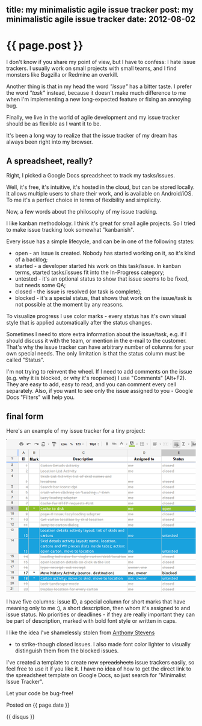 title: my minimalistic agile issue tracker
post: my minimalistic agile issue tracker
date: 2012-08-02
---

# {{ page.post }}

I don't know if you share my point of view, but I have to confess: I hate issue
trackers. I usually work on small projects with small teams, and I find
monsters like Bugzilla or Redmine an overkill.

Another thing is that in my head the word _"issue"_ has a bitter taste. I
prefer the word _"task"_ instead, because it doesn't make much difference to me
when I'm implementing a new long-expected feature or fixing an annoying bug.

Finally, we live in the world of agile development and my issue tracker should
be as flexible as I want it to be.

It's been a long way to realize that the issue tracker of my dream has always
been right into my browser.

A spreadsheet, really?
----------------------

Right, I picked a Google Docs spreadsheet to track my tasks/issues.

Well, it's free, it's intuitive, it's hosted in the cloud, but can be stored
locally.  It allows multiple users to share their work, and is available on
Android/iOS. To me it's a perfect choice in terms of flexibility and
simplicity.

Now, a few words about the philosophy of my issue tracking.

I like kanban methodology. I think it's great for small agile projects.  So I
tried to make issue tracking look somewhat "kanbanish".

Every issue has a simple lifecycle, and can be in one of the following states:

* open - an issue is created. Nobody has started working on it, so it's kind
  of a backlog;
* started - a developer started his work on this task/issue. In kanban terms, 
  started tasks/issues fit into the In-Progress category;
* untested - it's an optional status to show that issue seems to be fixed, but needs
  some QA;
* closed - the issue is resolved (or task is complete);
* blocked - it's a special status, that shows that work on the issue/task is not
  possible at the moment by any reasons.

To visualize progress I use color marks - every status has it's own visual
style that is applied automatically after the status changes.

Sometimes I need to store extra information about the issue/task, e.g. if I should
discuss it with the team, or mention in the e-mail to the customer. That's why the
issue tracker can have arbitrary number of columns for your own special needs.
The only limitation is that the status column must be called "Status".

I'm not trying to reinvent the wheel. If I need to add comments on the issue
(e.g. why it is blocked, or why it's reopened) I use "Comments" (Alt+F2). They
are easy to add, easy to read, and you can comment every cell separately. Also,
if you want to see only the issue assigned to you - Google Docs "Filters" will
help you.

final form
----------

Here's an example of my issue tracker for a tiny project:

![screenshot](images/issue-tracker.png)

I have five columns: issue ID, a special column for short marks that have
meaning only to me :), a short description, then whom it's assigned to and
issue status. No priorities or deadlines - if they are really important they
can be part of description, marked with bold font style or written in caps.

I like the idea I've shamelessly stolen from [Anthony
Stevens](http://thepursuitofalife.com/minimalist-issue-tracking-for-remote-teams/)
- to strike-though closed issues. I also made font color lighter to visually
distinguish them from the blocked issues.

I've created a template to create new <del>spreadsheets</del> issue trackers
easily, so feel free to use it if you like it. I have no idea of how to get the
direct link to the spreadsheet template on Google Docs, so just search for
"Minimalist Issue Tracker".

Let your code be bug-free!

Posted on {{ page.date }}

{{ disqus }}

